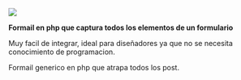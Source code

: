 [![](http://images.uosolutions.com/uosolutions.com.390x58.gif)](http://www.uosolutions.com/)

**Formail en php que captura todos los elementos de un formulario**

Muy facil de integrar, ideal para diseñadores ya que no se necesita conocimiento de programacion.

Formail generico en php que atrapa todos los post.

